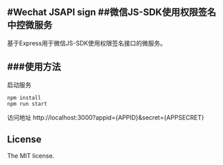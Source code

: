 #Wechat JSAPI sign
##微信JS-SDK使用权限签名中控微服务
---
基于Express用于微信JS-SDK使用权限签名接口的微服务。

###使用方法
---
启动服务
```
npm install
npm run start
```

访问地址 http://localhost:3000?appid={APPID}&secret={APPSECRET}

License
---
The MIT license.
